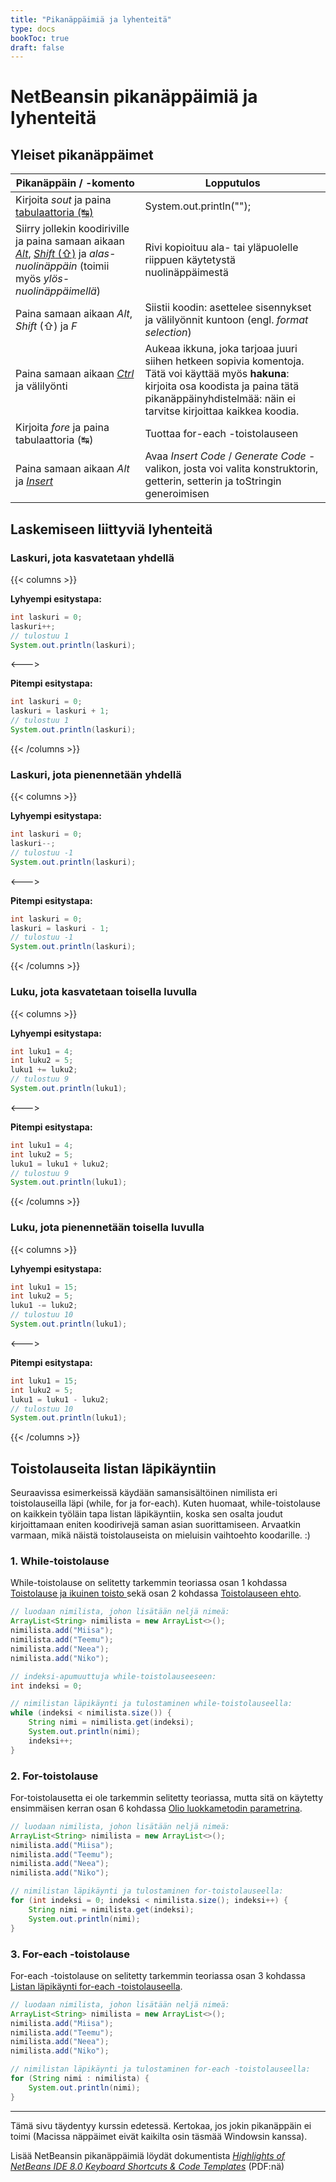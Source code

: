 ```yaml
---
title: "Pikanäppäimiä ja lyhenteitä"
type: docs
bookToc: true
draft: false
---
```


# NetBeansin pikanäppäimiä ja lyhenteitä

## Yleiset pikanäppäimet

Pikanäppäin / -komento | Lopputulos
--- | --- 
Kirjoita *sout* ja paina [tabulaattoria (↹)](https://fi.wikipedia.org/wiki/Tab_(n%C3%A4pp%C3%A4in)) | System.out.println("");
Siirry jollekin koodiriville ja paina samaan aikaan [*Alt*](https://fi.wikipedia.org/wiki/Alt), [*Shift* (⇧)](https://fi.wikipedia.org/wiki/Shift) ja *alas-nuolinäppäin* (toimii myös *ylös-nuolinäppäimellä*) | Rivi kopioituu ala- tai yläpuolelle riippuen käytetystä nuolinäppäimestä
Paina samaan aikaan *Alt*, *Shift* (⇧) ja *F* | Siistii koodin: asettelee sisennykset ja välilyönnit kuntoon (engl. *format selection*)
Paina samaan aikaan [*Ctrl*](https://en.wikipedia.org/wiki/Control_key) ja välilyönti | Aukeaa ikkuna, joka tarjoaa juuri siihen hetkeen sopivia komentoja. Tätä voi käyttää myös **hakuna**: kirjoita osa koodista ja paina tätä pikanäppäinyhdistelmää: näin ei tarvitse kirjoittaa kaikkea koodia.
Kirjoita *fore* ja paina tabulaattoria (↹) | Tuottaa for-each -toistolauseen
Paina samaan aikaan *Alt* ja [*Insert*](https://en.wikipedia.org/wiki/Insert_key) | Avaa *Insert Code* / *Generate Code* -valikon, josta voi valita konstruktorin, getterin, setterin ja toStringin generoimisen

## Laskemiseen liittyviä lyhenteitä

### Laskuri, jota kasvatetaan yhdellä

{{< columns >}} <!-- begin columns block -->

**Lyhyempi esitystapa:**

```java
int laskuri = 0;
laskuri++;
// tulostuu 1
System.out.println(laskuri);
``` 
<---> <!-- magic sparator, between columns -->

**Pitempi esitystapa:**

```java
int laskuri = 0;
laskuri = laskuri + 1;
// tulostuu 1
System.out.println(laskuri);
``` 

{{< /columns >}}

### Laskuri, jota pienennetään yhdellä

{{< columns >}} <!-- begin columns block -->

**Lyhyempi esitystapa:**

```java
int laskuri = 0;
laskuri--;
// tulostuu -1
System.out.println(laskuri);
``` 
<---> <!-- magic sparator, between columns -->

**Pitempi esitystapa:**

```java
int laskuri = 0;
laskuri = laskuri - 1;
// tulostuu -1
System.out.println(laskuri);
``` 

{{< /columns >}}

### Luku, jota kasvatetaan toisella luvulla

{{< columns >}} <!-- begin columns block -->

**Lyhyempi esitystapa:**

```java
int luku1 = 4;
int luku2 = 5;
luku1 += luku2;
// tulostuu 9
System.out.println(luku1);
```
<---> <!-- magic sparator, between columns -->

**Pitempi esitystapa:**

```java
int luku1 = 4;
int luku2 = 5;
luku1 = luku1 + luku2;
// tulostuu 9
System.out.println(luku1);
```

{{< /columns >}}

### Luku, jota pienennetään toisella luvulla

{{< columns >}} <!-- begin columns block -->

**Lyhyempi esitystapa:**

```java
int luku1 = 15;
int luku2 = 5;
luku1 -= luku2;
// tulostuu 10
System.out.println(luku1);
```
<---> <!-- magic sparator, between columns -->

**Pitempi esitystapa:**

```java
int luku1 = 15;
int luku2 = 5;
luku1 = luku1 - luku2;
// tulostuu 10
System.out.println(luku1);
```

{{< /columns >}}


## Toistolauseita listan läpikäyntiin

Seuraavissa esimerkeissä käydään samansisältöinen nimilista eri toistolauseilla läpi (while, for ja for-each). Kuten huomaat, while-toistolause on kaikkein työläin tapa listan läpikäyntiin, koska sen osalta joudut kirjoittamaan eniten koodirivejä saman asian suorittamiseen. Arvaatkin varmaan, mikä näistä toistolauseista on mieluisin vaihtoehto koodarille. :)

### 1. While-toistolause
While-toistolause on selitetty tarkemmin teoriassa osan 1 kohdassa [Toistolause ja ikuinen toisto
](https://ohjelmointi-19.mooc.fi/osa-1/6-toistaminen#heading-toistolause-ja-ikuinen-toisto) sekä osan 2 kohdassa [Toistolauseen ehto](https://ohjelmointi-19.mooc.fi/osa-2/2-loogiset-operaatiot#heading-toistolauseen-ehto).

```java
// luodaan nimilista, johon lisätään neljä nimeä:
ArrayList<String> nimilista = new ArrayList<>();
nimilista.add("Miisa");
nimilista.add("Teemu");
nimilista.add("Neea");
nimilista.add("Niko");

// indeksi-apumuuttuja while-toistolauseeseen:
int indeksi = 0;

// nimilistan läpikäynti ja tulostaminen while-toistolauseella:
while (indeksi < nimilista.size()) {
	String nimi = nimilista.get(indeksi);
	System.out.println(nimi);
	indeksi++;
}
```

### 2. For-toistolause

For-toistolausetta ei ole tarkemmin selitetty teoriassa, mutta sitä on käytetty ensimmäisen kerran osan 6 kohdassa [Olio luokkametodin parametrina](https://ohjelmointi-19.mooc.fi/osa-6/1-luokka-ja-oliometodit#heading-olio-luokkametodin-parametrina).

```java
// luodaan nimilista, johon lisätään neljä nimeä:
ArrayList<String> nimilista = new ArrayList<>();
nimilista.add("Miisa");
nimilista.add("Teemu");
nimilista.add("Neea");
nimilista.add("Niko");

// nimilistan läpikäynti ja tulostaminen for-toistolauseella:
for (int indeksi = 0; indeksi < nimilista.size(); indeksi++) {
	String nimi = nimilista.get(indeksi);
	System.out.println(nimi);
}
```

### 3. For-each -toistolause
For-each -toistolause on selitetty tarkemmin teoriassa osan 3 kohdassa [Listan läpikäynti for-each -toistolauseella](https://ohjelmointi-19.mooc.fi/osa-3/2-listat#heading-listan-lapikaynti-for-each-toistolauseella).

```java
// luodaan nimilista, johon lisätään neljä nimeä:
ArrayList<String> nimilista = new ArrayList<>();
nimilista.add("Miisa");
nimilista.add("Teemu");
nimilista.add("Neea");
nimilista.add("Niko");

// nimilistan läpikäynti ja tulostaminen for-each -toistolauseella:
for (String nimi : nimilista) {
	System.out.println(nimi);
}
```

---
Tämä sivu täydentyy kurssin edetessä. Kertokaa, jos jokin pikanäppäin ei toimi (Macissa näppäimet eivät kaikilta osin täsmää Windowsin kanssa).

Lisää NetBeansin pikanäppäimiä löydät dokumentista [*Highlights of NetBeans IDE 8.0 Keyboard Shortcuts & Code Templates*](https://netbeans.org/project_downloads/usersguide/shortcuts-80.pdf) (PDF:nä)